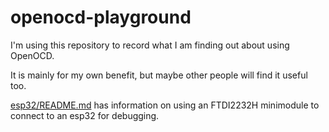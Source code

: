 # openocd-playground

I'm using this repository to record what I am finding out about using OpenOCD.

It is mainly for my own benefit, but maybe other people will find it useful too.

[esp32/README.md](esp32/README.md>) has information on using an FTDI2232H minimodule to connect to an esp32 for debugging.
